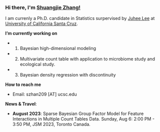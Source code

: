 
### Hi there, I'm [Shuangjie Zhang!](https://shuangjiezhang.netlify.app)

I am currenly a Ph.D. candidate in Statistics surpervised by [Juhee Lee]([https://engineering.ucsc.edu/people/juheelee](https://sites.google.com/ucsc.edu/juheelee/home?authuser=0)) at [University of California Santa Cruz](https://www.ucsc.edu/).

**I’m currently working on** 
- 1. Bayesian high-dimensional modeling
- 2. Multivariate count table with application to microbiome study and ecological study. 
- 3. Bayesian density regression with discontinuity

**How to reach me**
- Email: szhan209 [AT] ucsc.edu

**News & Travel**:

- **August 2023**: Sparse Bayesian Group Factor Model for Feature Interactions in Multiple Count Tables Data. Sunday, Aug 6: 2:00 PM - 3:50 PM, JSM 2023, Toronto Canada. 
